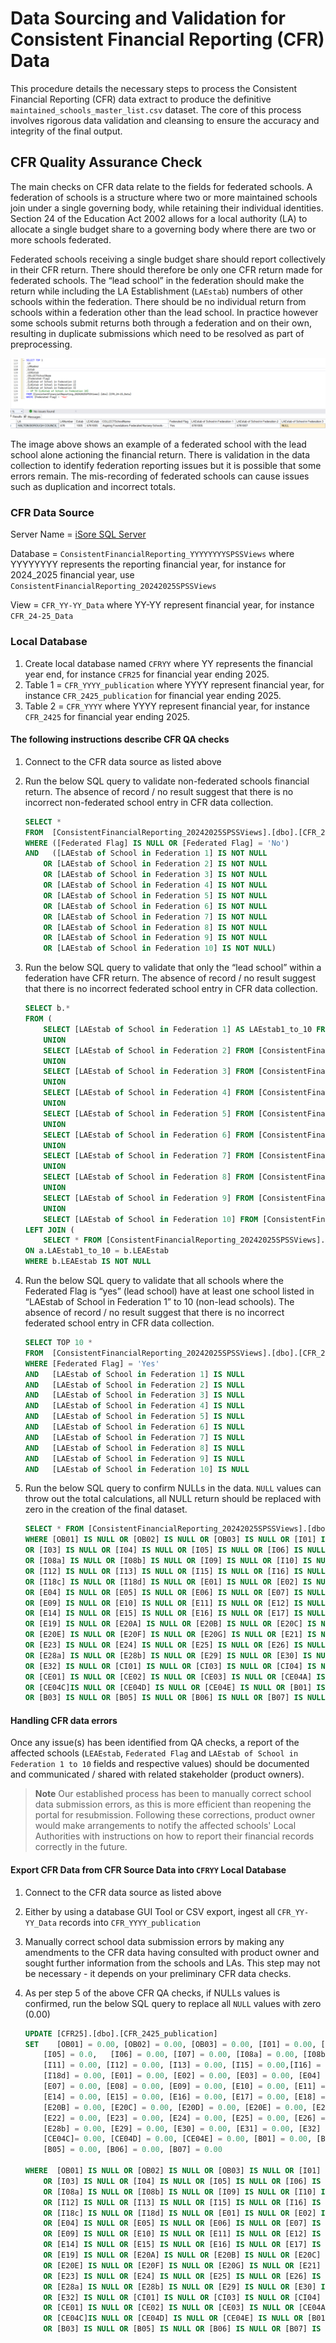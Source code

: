 # Data Sourcing and Validation for Consistent Financial Reporting (CFR) Data

This procedure details the necessary steps to process the Consistent Financial Reporting (CFR) data extract to produce the definitive `maintained_schools_master_list.csv` dataset. The core of this process involves rigorous data validation and cleansing to ensure the accuracy and integrity of the final output.

## CFR Quality Assurance Check

The main checks on CFR data relate to the fields for federated schools. A federation of schools is a structure where two or more maintained schools join under a single governing body, while retaining their individual identities. Section 24 of the Education Act 2002 allows for a local authority (LA) to allocate a single budget share to a governing body where there are two or more schools federated.

Federated schools receiving a single budget share should report collectively in their CFR return. There should therefore be only one CFR return made for federated schools. The “lead school” in the federation should make the return while including the LA Establishment (`LAEstab`) numbers of other schools within the federation. There should be no individual return from schools within a federation other than the lead school. In practice however some schools submit returns both through a federation and on their own, resulting in duplicate submissions which need to be resolved as part of preprocessing.

![Federated School Example](../images/federated-school.png)

The image above shows an example of a federated school with the lead school alone actioning the financial return. There is validation in the data collection to identify federation reporting issues but it is possible that some errors remain. The mis-recording of federated schools can cause issues such as duplication and incorrect totals.

### CFR Data Source

Server Name = [iSore SQL Server](https://educationgovuk.sharepoint.com/:w:/r/sites/DfEFinancialBenchmarking/_layouts/15/Doc.aspx?sourcedoc=%7BA47507F6-2C23-487A-98EC-0B6C75A7471A%7D&file=CFR%20source%20data%20access%20request.docx&action=default&mobileredirect=true)

Database = `ConsistentFinancialReporting_YYYYYYYYSPSSViews` where YYYYYYYY represents the reporting financial year, for instance for 2024_2025 financial year, use `ConsistentFinancialReporting_20242025SPSSViews`

View = `CFR_YY-YY_Data` where YY-YY represent financial year, for instance `CFR_24-25_Data`

### Local Database

1. Create local database named `CFRYY` where YY represents the financial year end, for instance `CFR25` for financial year ending 2025.
2. Table 1 = `CFR_YYYY_publication` where YYYY represent financial year, for instance `CFR_2425_publication` for financial year ending 2025.
3. Table 2 = `CFR_YYYY` where YYYY represent financial year, for instance `CFR_2425` for financial year ending 2025.

#### The following instructions describe CFR QA checks

1. Connect to the CFR data source as listed above
2. Run the below SQL query to validate non-federated schools financial return. The absence of record / no result suggest that there is no incorrect non-federated school entry in CFR data collection.

    ```sql
    SELECT *
    FROM  [ConsistentFinancialReporting_20242025SPSSViews].[dbo].[CFR_24-25_Data]
    WHERE ([Federated Flag] IS NULL OR [Federated Flag] = 'No')
    AND   ([LAEstab of School in Federation 1] IS NOT NULL
        OR [LAEstab of School in Federation 2] IS NOT NULL
        OR [LAEstab of School in Federation 3] IS NOT NULL
        OR [LAEstab of School in Federation 4] IS NOT NULL
        OR [LAEstab of School in Federation 5] IS NOT NULL
        OR [LAEstab of School in Federation 6] IS NOT NULL
        OR [LAEstab of School in Federation 7] IS NOT NULL
        OR [LAEstab of School in Federation 8] IS NOT NULL
        OR [LAEstab of School in Federation 9] IS NOT NULL
        OR [LAEstab of School in Federation 10] IS NOT NULL)
    ```

3. Run the below SQL query to validate that only the “lead school” within a federation have CFR return. The absence of record / no result suggest that there is no incorrect federated school entry in CFR data collection.

    ```sql
    SELECT b.*
    FROM (
        SELECT [LAEstab of School in Federation 1] AS LAEstab1_to_10 FROM [ConsistentFinancialReporting_20242025SPSSViews].[dbo].[CFR_24-25_Data]
        UNION
        SELECT [LAEstab of School in Federation 2] FROM [ConsistentFinancialReporting_20242025SPSSViews].[dbo].[CFR_24-25_Data]
        UNION
        SELECT [LAEstab of School in Federation 3] FROM [ConsistentFinancialReporting_20242025SPSSViews].[dbo].[CFR_24-25_Data]
        UNION
        SELECT [LAEstab of School in Federation 4] FROM [ConsistentFinancialReporting_20242025SPSSViews].[dbo].[CFR_24-25_Data]
        UNION
        SELECT [LAEstab of School in Federation 5] FROM [ConsistentFinancialReporting_20242025SPSSViews].[dbo].[CFR_24-25_Data]
        UNION
        SELECT [LAEstab of School in Federation 6] FROM [ConsistentFinancialReporting_20242025SPSSViews].[dbo].[CFR_24-25_Data]
        UNION
        SELECT [LAEstab of School in Federation 7] FROM [ConsistentFinancialReporting_20242025SPSSViews].[dbo].[CFR_24-25_Data]
        UNION
        SELECT [LAEstab of School in Federation 8] FROM [ConsistentFinancialReporting_20242025SPSSViews].[dbo].[CFR_24-25_Data]
        UNION
        SELECT [LAEstab of School in Federation 9] FROM [ConsistentFinancialReporting_20242025SPSSViews].[dbo].[CFR_24-25_Data]
        UNION
        SELECT [LAEstab of School in Federation 10] FROM [ConsistentFinancialReporting_20242025SPSSViews].[dbo].[CFR_24-25_Data]) a
    LEFT JOIN (
        SELECT * FROM [ConsistentFinancialReporting_20242025SPSSViews].[dbo].[CFR_24-25_Data])b
    ON a.LAEstab1_to_10 = b.LEAEstab
    WHERE b.LEAEstab IS NOT NULL
    ```

4. Run the below SQL query to validate that all schools where the Federated Flag is “yes” (lead school) have at least one school listed in “LAEstab of School in Federation 1” to 10 (non-lead schools). The absence of record / no result suggest that there is no incorrect federated school entry in CFR data collection.

    ```sql
    SELECT TOP 10 *
    FROM  [ConsistentFinancialReporting_20242025SPSSViews].[dbo].[CFR_24-25_Data]
    WHERE [Federated Flag] = 'Yes'
    AND   [LAEstab of School in Federation 1] IS NULL
    AND   [LAEstab of School in Federation 2] IS NULL
    AND   [LAEstab of School in Federation 3] IS NULL
    AND   [LAEstab of School in Federation 4] IS NULL
    AND   [LAEstab of School in Federation 5] IS NULL
    AND   [LAEstab of School in Federation 6] IS NULL
    AND   [LAEstab of School in Federation 7] IS NULL
    AND   [LAEstab of School in Federation 8] IS NULL
    AND   [LAEstab of School in Federation 9] IS NULL
    AND   [LAEstab of School in Federation 10] IS NULL
    ```

5. Run the below SQL query to confirm NULLs in the data. `NULL` values can throw out the total calculations, all NULL return should be replaced with zero in the creation of the final dataset.

    ```sql
    SELECT * FROM [ConsistentFinancialReporting_20242025SPSSViews].[dbo].[CFR_24-25_Data]
    WHERE [OB01] IS NULL OR [OB02] IS NULL OR [OB03] IS NULL OR [I01] IS NULL OR [I02] IS NULL
    OR [I03] IS NULL OR [I04] IS NULL OR [I05] IS NULL OR [I06] IS NULL OR [I07] IS NULL
    OR [I08a] IS NULL OR [I08b] IS NULL OR [I09] IS NULL OR [I10] IS NULL OR [I11] IS NULL
    OR [I12] IS NULL OR [I13] IS NULL OR [I15] IS NULL OR [I16] IS NULL OR [I17] IS NULL
    OR [I18c] IS NULL OR [I18d] IS NULL OR [E01] IS NULL OR [E02] IS NULL OR [E03] IS NULL
    OR [E04] IS NULL OR [E05] IS NULL OR [E06] IS NULL OR [E07] IS NULL OR [E08] IS NULL
    OR [E09] IS NULL OR [E10] IS NULL OR [E11] IS NULL OR [E12] IS NULL OR [E13] IS NULL
    OR [E14] IS NULL OR [E15] IS NULL OR [E16] IS NULL OR [E17] IS NULL OR [E18] IS NULL
    OR [E19] IS NULL OR [E20A] IS NULL OR [E20B] IS NULL OR [E20C] IS NULL OR [E20D] IS NULL
    OR [E20E] IS NULL OR [E20F] IS NULL OR [E20G] IS NULL OR [E21] IS NULL OR [E22] IS NULL
    OR [E23] IS NULL OR [E24] IS NULL OR [E25] IS NULL OR [E26] IS NULL OR [E27] IS NULL
    OR [E28a] IS NULL OR [E28b] IS NULL OR [E29] IS NULL OR [E30] IS NULL OR [E31] IS NULL
    OR [E32] IS NULL OR [CI01] IS NULL OR [CI03] IS NULL OR [CI04] IS NULL OR [DeMinimis] IS NULL
    OR [CE01] IS NULL OR [CE02] IS NULL OR [CE03] IS NULL OR [CE04A] IS NULL OR [CE04B] IS NULL
    OR [CE04C]IS NULL OR [CE04D] IS NULL OR [CE04E] IS NULL OR [B01] IS NULL OR [B02] IS NULL
    OR [B03] IS NULL OR [B05] IS NULL OR [B06] IS NULL OR [B07] IS NULL
    ```

#### Handling CFR data errors

Once any issue(s) has been identified from QA checks, a report of the affected schools (`LEAEstab`, `Federated Flag` and `LAEstab of School in Federation 1 to 10` fields and respective values) should be documented and communicated / shared with related stakeholder (product owners).

> **Note**
> Our established process has been to manually correct school data submission errors, as this is more efficient than reopening the portal for resubmission. Following these corrections, product owner would make arrangements to notify the affected schools' Local Authorities with instructions on how to report their financial records correctly in the future.

#### Export CFR Data from CFR Source Data into `CFRYY` Local Database

1. Connect to the CFR data source as listed above
2. Either by using a database GUI Tool or CSV export, ingest all `CFR_YY-YY_Data` records into `CFR_YYYY_publication`
3. Manually correct school data submission errors by making any amendments to the CFR data having consulted with product owner and sought further information from the schools and LAs. This step may not be necessary - it depends on your preliminary CFR data checks.
4. As per step 5 of the above CFR QA checks, if NULLs values is confirmed, run the below SQL query to replace all `NULL` values with zero (0.00)

    ```sql
    UPDATE [CFR25].[dbo].[CFR_2425_publication]
    SET    [OB01] = 0.00, [OB02] = 0.00, [OB03] = 0.00, [I01] = 0.00, [I02] = 0.00, [I03] = 0.00, [I04] = 0.00,
        [I05] = 0.0,   [I06] = 0.00, [I07] = 0.00, [I08a] = 0.00, [I08b] = 0.00, [I09] = 0.00, [I10] = 0.00,
        [I11] = 0.00, [I12] = 0.00, [I13] = 0.00, [I15] = 0.00,[I16] = 0.00, [I17] = 0.00, [I18c] = 0.00,
        [I18d] = 0.00, [E01] = 0.00, [E02] = 0.00, [E03] = 0.00, [E04] = 0.00, [E05] = 0.00, [E06] = 0.00,
        [E07] = 0.00, [E08] = 0.00, [E09] = 0.00, [E10] = 0.00, [E11] = 0.00, [E12] = 0.00, [E13] = 0.00,
        [E14] = 0.00, [E15] = 0.00, [E16] = 0.00, [E17] = 0.00, [E18] = 0.00, [E19] = 0.00, [E20A] = 0.00,
        [E20B] = 0.00, [E20C] = 0.00, [E20D] = 0.00, [E20E] = 0.00, [E20F] = 0.00, [E20G] = 0.00, [E21] = 0.00,
        [E22] = 0.00, [E23] = 0.00, [E24] = 0.00, [E25] = 0.00, [E26] = 0.00, [E27] = 0.00, [E28a] = 0.00,
        [E28b] = 0.00, [E29] = 0.00, [E30] = 0.00, [E31] = 0.00, [E32] = 0.00, [CI01] = 0.00, [CI03] = 0.00, [CI04] = 0.00, [DeMinimis] = 0.00, [CE01] = 0.00, [CE02] = 0.00, [CE03] = 0.00, [CE04A] = 0.00, [CE04B] = 0.00,
        [CE04C]= 0.00, [CE04D] = 0.00, [CE04E] = 0.00, [B01] = 0.00, [B02] = 0.00, [B03] = 0.00,
        [B05] = 0.00, [B06] = 0.00, [B07] = 0.00

    WHERE  [OB01] IS NULL OR [OB02] IS NULL OR [OB03] IS NULL OR [I01] IS NULL OR [I02] IS NULL
        OR [I03] IS NULL OR [I04] IS NULL OR [I05] IS NULL OR [I06] IS NULL OR [I07] IS NULL
        OR [I08a] IS NULL OR [I08b] IS NULL OR [I09] IS NULL OR [I10] IS NULL OR [I11] IS NULL
        OR [I12] IS NULL OR [I13] IS NULL OR [I15] IS NULL OR [I16] IS NULL OR [I17] IS NULL
        OR [I18c] IS NULL OR [I18d] IS NULL OR [E01] IS NULL OR [E02] IS NULL OR [E03] IS NULL
        OR [E04] IS NULL OR [E05] IS NULL OR [E06] IS NULL OR [E07] IS NULL OR [E08] IS NULL
        OR [E09] IS NULL OR [E10] IS NULL OR [E11] IS NULL OR [E12] IS NULL OR [E13] IS NULL
        OR [E14] IS NULL OR [E15] IS NULL OR [E16] IS NULL OR [E17] IS NULL OR [E18] IS NULL
        OR [E19] IS NULL OR [E20A] IS NULL OR [E20B] IS NULL OR [E20C] IS NULL OR [E20D] IS NULL
        OR [E20E] IS NULL OR [E20F] IS NULL OR [E20G] IS NULL OR [E21] IS NULL OR [E22] IS NULL
        OR [E23] IS NULL OR [E24] IS NULL OR [E25] IS NULL OR [E26] IS NULL OR [E27] IS NULL
        OR [E28a] IS NULL OR [E28b] IS NULL OR [E29] IS NULL OR [E30] IS NULL OR [E31] IS NULL
        OR [E32] IS NULL OR [CI01] IS NULL OR [CI03] IS NULL OR [CI04] IS NULL OR [DeMinimis] IS NULL
        OR [CE01] IS NULL OR [CE02] IS NULL OR [CE03] IS NULL OR [CE04A] IS NULL OR [CE04B] IS NULL
        OR [CE04C]IS NULL OR [CE04D] IS NULL OR [CE04E] IS NULL OR [B01] IS NULL OR [B02] IS NULL
        OR [B03] IS NULL OR [B05] IS NULL OR [B06] IS NULL OR [B07] IS NULL
    ```
